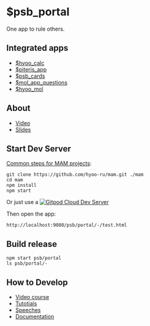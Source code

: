 # $psb_portal

One app to rule others.

## Integrated apps

- [$hyoo_calc](https://github.com/hyoo-ru/calc.hyoo.ru)
- [$piterjs_app](https://github.com/piterjs/piterjs)
- [$psb_cards](https://github.com/MolDevHack/psb_cards)
- [$mol_app_questions](https://github.com/hyoo-ru/mam_mol/tree/master/app/questions)
- [$hyoo_mol](https://github.com/hyoo-ru/mol.hyoo.ru)

## About

- [Video](https://youtu.be/hLWQwIXxqvM)
- [Slides](https://www.figma.com/proto/V1aBHH7WBF7YGkFEfxqw1J/mol_team%2F%D1%85%D0%B0%D0%BA%D0%B0%D1%82%D0%BE%D0%BD?node-id=24%3A1&scaling=scale-down-width&page-id=24%3A0)

## Start Dev Server

[Common steps for MAM projects](https://github.com/hyoo-ru/mam):

```
git clone https://github.com/hyoo-ru/mam.git ./mam
cd mam
npm install
npm start
```

Or just use a [![Gitpod Cloud Dev Server](https://img.shields.io/badge/Gitpod-Online--Dev--Workspace-blue?logo=gitpod)](https://gitpod.io/#https://github.com/hyoo-ru/mam)

Then open the app:

```
http://localhost:9080/psb/portal/-/test.html
```

## Build release

```
npm start psb/portal
ls psb/portal/-
```

## How to Develop

- [Video course](https://www.youtube.com/playlist?list=PLXyFFhv8ucKRBg76o0YXnmQFT1LglSaND)
- [Tutotials](https://github.com/hyoo-ru/mam_mol#tutorials)
- [Speeches](https://slides.hyoo.ru/)
- [Documentation](https://mol.hyoo.ru/)
